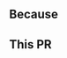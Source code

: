 ## Because
<!-- Summarize the purpose or reasons for this PR, e.g. what problem it solves or what benefit it provides. -->


## This PR
<!-- A bullet point list of one or more items describing the specific changes. -->
